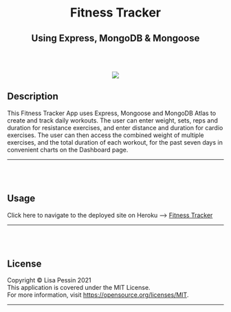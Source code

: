 
<h1 align="center">Fitness Tracker</h1>
<h2 align="center">Using Express, MongoDB & Mongoose</h2>    

<br/><br/>

<p align="center">
<img src="https://img.shields.io/badge/License-MIT-yellow.svg"/>
</p>

## Description
This Fitness Tracker App uses Express, Mongoose and MongoDB Atlas to create and track daily workouts. The user can enter weight, sets, reps and duration for resistance exercises, and enter distance and duration for cardio exercises. The user can then access the combined weight of multiple exercises, and the total duration of each workout, for the past seven days in convenient charts on the Dashboard page.
***
<br/><br/>




## Usage
Click here to navigate to the deployed site on Heroku --> [Fitness Tracker](https://nameless-citadel-24317.herokuapp.com/exercise?id=undefined)
  ***
<br/><br/>


## License
  Copyright © Lisa Pessin 2021  
  This application is covered under the MIT License.  
  For more information, visit https://opensource.org/licenses/MIT.
  ***
  <br/><br/>



